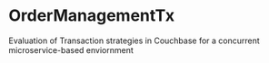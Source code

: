 # OrderManagementTx

Evaluation of Transaction strategies in Couchbase for a concurrent microservice-based enviornment
